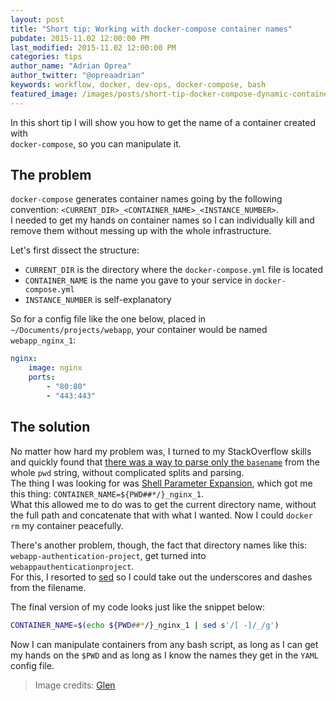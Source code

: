 ```yaml
---
layout: post
title: "Short tip: Working with docker-compose container names"
pubdate: 2015-11.02 12:00:00 PM
last_modified: 2015-11.02 12:00:00 PM
categories: tips
author_name: "Adrian Oprea"
author_twitter: "@opreaadrian"
keywords: workflow, docker, dev-ops, docker-compose, bash
featured_image: /images/posts/short-tip-docker-compose-dynamic-container-names/post.jpg
---
```


In this short tip I will show you how to get the name of a  container created with  
`docker-compose`, so you can manipulate it.

## The problem
`docker-compose` generates container names going by the following convention: 
`<CURRENT_DIR>_<CONTAINER_NAME>_<INSTANCE_NUMBER>`.  
I needed to get my hands on container names so I can individually kill and remove them without
messing up with the whole infrastructure.

Let's first dissect the structure:

* `CURRENT_DIR` is the directory where the `docker-compose.yml` file is located
* `CONTAINER_NAME` is the name you gave to your service in `docker-compose.yml`
* `INSTANCE_NUMBER` is self-explanatory

So for a config file like the one below, placed in `~/Documents/projects/webapp`, your 
container would be named `webapp_nginx_1`:

```YAML
nginx:
	image: nginx
	ports:
		- "80:80"
		- "443:443"
```

## The solution
No matter how hard my problem was, I turned to my StackOverflow skills and quickly found that 
<a href="http://stackoverflow.com/questions/1371261/get-current-directory-name-without-full-path-in-bash-script?answertab=votes#tab-top" 
	target="_blank" 
	title="StackOverflow question: Get current directory name (without full path) in Bash Script">
	there was a way to parse only the `basename`</a>
from the whole `pwd` string, without complicated splits and parsing.  
The thing I was looking for was 
<a href="http://www.gnu.org/software/bash/manual/html_node/Shell-Parameter-Expansion.html" 
	target="_blank" 
	title="gnu.org: Shell Parameter Expansion documentation">
	Shell Parameter Expansion</a>, which got me this thing: `CONTAINER_NAME=${PWD##*/}_nginx_1`.  
What this allowed me to do was to get the current directory name, without the full path and concatenate that with what
I wanted. Now I could `docker rm` my container peacefully.  

There's another problem, though, the fact that directory names like this:
`webapp-authentication-project`, get turned into `webappauthenticationproject`.  
For this, I resorted to <a href="https://www.gnu.org/software/sed/manual/" target="_blank" title="gnu.org: GNU Sed user's manual">sed</a> 
so I could take out the underscores and dashes from the filename.

The final version of my code looks just like the snippet below:

```bash
CONTAINER_NAME=$(echo ${PWD##*/}_nginx_1 | sed s'/[ -]/_/g')
```

Now I can manipulate containers from any bash script, as long as I can get my hands on the `$PWD`
and as long as I know the names they get in the `YAML` config file.

> Image credits: [Glen](https://www.flickr.com/photos/l2f1/)
